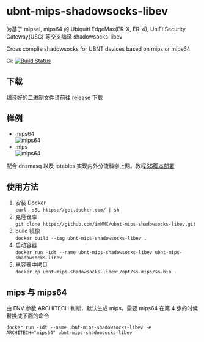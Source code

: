 # ubnt-mips-shadowsocks-libev
为基于 mipsel, mips64 的 Ubiquiti EdgeMax(ER-X, ER-4), UniFi Security Gateway(USG) 等交叉编译 shadowsocks-libev  

Cross complie shadowsocks for UBNT devices based on mips or mips64  

Ci: [![Build Status](https://travis-ci.org/imMMX/ubnt-mips-shadowsocks-libev.svg?branch=master)](https://travis-ci.org/imMMX/ubnt-mips-shadowsocks-libev)  

## 下载  
编译好的二进制文件请前往 [release](https://github.com/imMMX/ubnt-mips-shadowsocks-libev/releases/tag/3.2.0) 下载  
## 样例  
* mips64  
![mips64](https://github.com/imMMX/ubnt-mips-shadowsocks-libev/blob/master/screenshot/mips64.jpeg)  
* mips  
![mips64](https://github.com/imMMX/ubnt-mips-shadowsocks-libev/blob/master/screenshot/mips.jpeg)

配合 dnsmasq 以及 iptables 实现内外分流科学上网。教程[SS脚本部署](https://github.com/imMMX/ubnt-router-shadowsocks)

## 使用方法  
1. 安装 Docker  
  ```curl -sSL https://get.docker.com/ | sh ```
2. 克隆仓库  
  ```git clone https://github.com/imMMX/ubnt-mips-shadowsocks-libev.git```  
3. build 镜像   
  ```docker build --tag ubnt-mips-shadowsocks-libev .```  
4. 启动容器  
  ```docker run -idt --name ubnt-mips-shadowsocks-libev ubnt-mips-shadowsocks-libev```
5. 从容器中拷贝  
  ```docker cp ubnt-mips-shadowsocks-libev:/opt/ss-mips/ss-bin .```
  
## mips 与 mips64
由 ENV 参数 ARCHITECH 判断，默认生成 mips，需要 mips64 在第 4 步的时候替换成下面的命令  

  ```docker run -idt --name ubnt-mips-shadowsocks-libev -e ARCHITECH="mips64" ubnt-mips-shadowsocks-libev```


